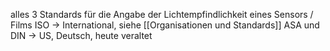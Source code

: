 alles 3 Standards für die Angabe der Lichtempfindlichkeit eines Sensors / Films
ISO -> International, siehe [[Organisationen und Standards]]
ASA und DIN -> US, Deutsch, heute veraltet